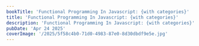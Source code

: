 ```yaml
---   
bookTitle: 'Functional Programming In Javascript: {with categories}'
title: 'Functional Programming In Javascript: {with categories}'
description: 'Functional Programming In Javascript: {with categories}'
pubDate: 'Apr 24 2025'
coverImage: '/2025/5f58c4b0-71d0-4983-87e0-8d30dbdf9e5e.jpg'
---
```

